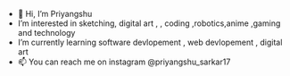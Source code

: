 - 👋 Hi, I’m Priyangshu
- I’m interested in sketching, digital art , , coding ,robotics,anime ,gaming and technology
- I’m currently learning software devlopement , web devlopement , digital art
- 📫 You can reach me on instagram @priyangshu_sarkar17 

<!---
Priyangshu1711/Priyangshu1711 is a ✨ special ✨ repository because its `README.md` (this file) appears on your GitHub profile.
You can click the Preview link to take a look at your changes.
--->
